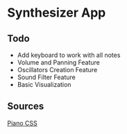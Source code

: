# Synthesizer App

## Todo
* Add keyboard to work with all notes
* Volume and Panning Feature
* Oscillators Creation Feature
* Sound Filter Feature
* Basic Visualization

## Sources
[Piano CSS](https://codepen.io/zastrow/pen/kxdYdk)
